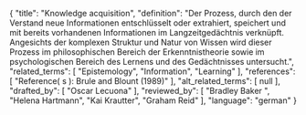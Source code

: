 {
    "title": "Knowledge acquisition",
    "definition": "Der Prozess, durch den der Verstand neue Informationen entschlüsselt oder extrahiert, speichert und mit bereits vorhandenen Informationen im Langzeitgedächtnis verknüpft. Angesichts der komplexen Struktur und Natur von Wissen wird dieser Prozess im philosophischen Bereich der Erkenntnistheorie sowie im psychologischen Bereich des Lernens und des Gedächtnisses untersucht.",
    "related_terms": [
        "Epistemology",
        "Information",
        "Learning"
    ],
    "references": [
        "Reference( s ):  Brule and Blount (1989)"
    ],
    "alt_related_terms": [
        null
    ],
    "drafted_by": [
        "Oscar Lecuona"
    ],
    "reviewed_by": [
        "Bradley Baker ",
        "Helena Hartmann",
        "Kai Krautter",
        "Graham Reid"
    ],
    "language": "german"
}